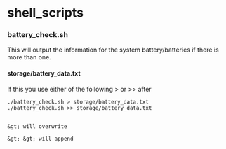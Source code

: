 # shell_scripts

### battery_check.sh

This will output the information for the system battery/batteries if there is more than one.

#### storage/battery_data.txt

If this you use either of the following > or >> after

```
./battery_check.sh > storage/battery_data.txt
./battery_check.sh >> storage/battery_data.txt
```

```

&gt; will overwrite

&gt; &gt; will append
```
